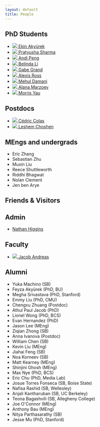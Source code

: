 ```yaml
---
layout: default
title: People
---
```


## PhD Students

<ul class="people">
  <li>
    <a href="https://www.mit.edu/~akyurek"> 
    <img src="assets/images/ekin.jpg">
    Ekin Akyürek
    </a>
  </li>
  <li>
    <a href="https://pratyushasharma.github.io/">
    <img src="assets/images/pratyusha.jpg">
    Pratyusha Sharma
    </a>
  </li>
  <li>
    <a href="https://andipeng.com/">
    <img src="assets/images/andi.jpeg">
    Andi Peng
    </a>
  </li>
  <li>
    <a href="https://belindal.github.io/">
    <img src="assets/images/belinda.jpg">
    Belinda Li
    </a>
  </li>
  <li>
    <a href="https://www.gabegrand.com/">
    <img src="assets/images/gabe.jpg">
    Gabe Grand 
    </a>
  </li>
  <li>
    <a href="https://alexisjihyeross.github.io/">
    <img src="assets/images/alexis.jpg">
    Alexis Ross
    </a>
  </li> 
  <li>
    <a href="https://damanimehul.github.io/">
    <img src="assets/images/mehul.jpg">
    Mehul Damani
    </a>
  </li>
  <li>
    <a href="https://www.alanamarzoev.com/">
    <img src="https://images.squarespace-cdn.com/content/v1/59b326d649fc2b50d07ddc90/1585763893142-TXBESI01LDAKPMB74BN1/headshot.JPG?format=2500w">
    Alana Marzoev
    </a>
  </li>
  <li>
    <a href="https://morrisyau.com">
    <img src="https://i0.wp.com/morrisyau.com/wp-content/uploads/2022/01/Screen-Shot-2022-01-07-at-11.35.36-AM-edited.png?w=1260&ssl=1">
    Morris Yau
    </a>
  </li>
</ul>

## Postdocs 

<ul class="people">
  <li>
    <a href="https://ccolas.github.io">
    <img src="assets/images/cedric.jpeg">
    C&eacute;dric Colas
    </a>
  </li>
  <li>
    <a href="https://ktilana.wixsite.com/leshem-choshen">
    <img src="assets/images/leshem.jpg">
    Leshem Choshen
    </a>
  </li>
</ul>

## MEngs and undergrads
<ul class="people">
  <li>Eric Zhang</li>
  <li>Sebastian Zhu</li>
  <li>Muxin Liu</li>
  <li>Reece Shuttleworth</li>
  <li>Riddhi Bhagwat</li>
  <li>Nolan Clement</li>
  <li>Jen ben Arye</li>
</ul>

## Friends & Visitors

## Admin

<ul class="people">
  <li>
    <a href="mailto:nhiggins@mit.edu">
      Nathan Higgins
    </a>
  </li>
</ul>

## Faculty

<ul class="people">
  <li>
    <a href="https://web.mit.edu/jda/www/">
      <img src="https://web.mit.edu/jda/www/figs/head_small.jpg">
      Jacob Andreas
    </a>
  </li>
</ul>

## Alumni

<ul class="people">
<li>Yuka Machino (SB)</li>
<li>Feyza Aky&uuml;rek (PhD, BU)</li>
<li>Megha Srivastava (PhD, Stanford)</li>
<li>Emmy Liu (PhD, CMU)</li>
<li>Chengxu Zhuang (Postdoc)</li>
<li>Athul Paul Jacob (PhD)</li>
<li>Lionel Wong (PhD, BCS)</li>
<li>Evan Hernandez (PhD)</li>
<li>Jason Lee (MEng)</li>
<li>Ziqian Zhong (SB)</li>
<li>Anna Ivanova (Postdoc)</li>
<li>William Chen (SB)</li>
<li>Kevin Liu (MEng)</li>
<li>Jiahai Feng (SB)</li>
<li>Noa Korneev (SB)</li>
<li>Matt Kearney (MEng)</li>
<li>Shinjini Ghosh (MEng)</li>
<li>Max Nye (PhD, BCS)</li>
<li>Eric Chu (PhD, Media Lab)</li>
<li>Josue Torres Fonseca (SB, Boise State)</li>
<li>Nafisa Rashid (SB, Wellesley)</li>
<li>Anjali Kantharuban (SB, UC Berkeley)</li>
<li>Teona Bagashvili (SB, Allegheny College)</li>
<li>Joe O'Connor (MEng)</li>
<li>Anthony Bau (MEng)</li>
<li>Nitya Parthasarathy (SB)</li>
<li>Jesse Mu (PhD, Stanford)</li>
</ul>
